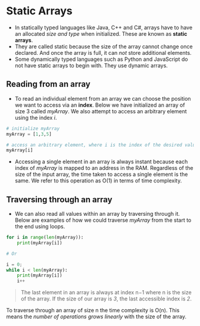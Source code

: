 
# Static Arrays
- In statically typed languages like Java, C++ and C#, arrays have to have an allocated _size and type_ when initialized. These are known as **static arrays**.
- They are called static because the size of the array cannot change once declared. And once the array is full, it can _not_ store additional elements.
- Some dynamically typed languages such as Python and JavaScript do not have static arrays to begin with. They use dynamic arrays.

## Reading from an array

- To read an individual element from an array we can choose the position we want to access via an **index**. Below we have initialized an array of size 3 called _myArray_. We also attempt to access an arbitrary element using the index _i_.

```python
# initialize myArray
myArray = [1,3,5]

# access an arbitrary element, where i is the index of the desired value
myArray[i]
```

- Accessing a single element in an array is always instant because each index of _myArray_ is mapped to an address in the RAM. Regardless of the size of the input array, the time taken to access a single element is the same. We refer to this operation as O(1) in terms of time complexity.

## Traversing through an array

- We can also read all values within an array by traversing through it. Below are examples of how we could traverse _myArray_ from the start to the end using loops.

```python
for i in range(len(myArray)):
    print(myArray[i])

# Or

i = 0;
while i < len(myArray):
    print(myArray[i])
    i++
```

> The last element in an array is always at index n−1 where n is the size of the array. If the size of our array is _3_, the last accessible index is _2_.

To traverse through an array of size n the time complexity is O(n). This means the *number of operations grows linearly* with the size of the array.